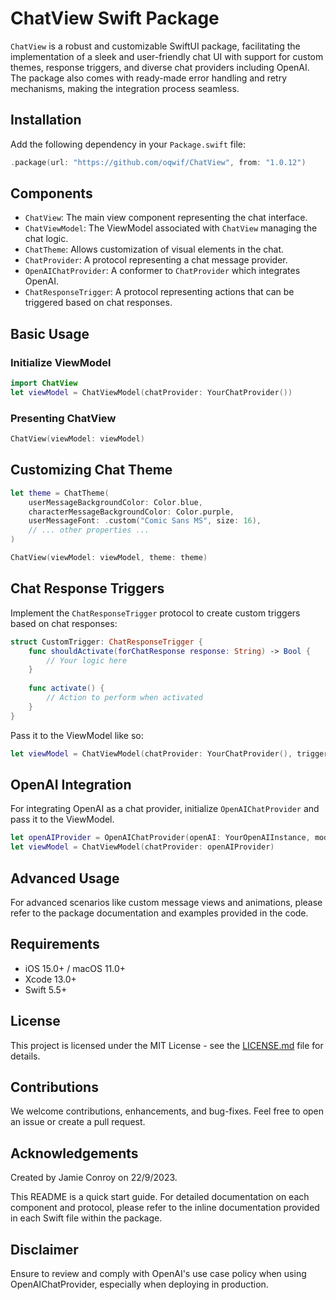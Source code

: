 # ChatView Swift Package
`ChatView` is a robust and customizable SwiftUI package, facilitating the implementation of a sleek and user-friendly chat UI with support for custom themes, response triggers, and diverse chat providers including OpenAI. The package also comes with ready-made error handling and retry mechanisms, making the integration process seamless.

## Installation

Add the following dependency in your `Package.swift` file:

```swift
.package(url: "https://github.com/oqwif/ChatView", from: "1.0.12")
```

## Components
- `ChatView`: The main view component representing the chat interface.
- `ChatViewModel`: The ViewModel associated with `ChatView` managing the chat logic.
- `ChatTheme`: Allows customization of visual elements in the chat.
- `ChatProvider`: A protocol representing a chat message provider.
- `OpenAIChatProvider`: A conformer to `ChatProvider` which integrates OpenAI.
- `ChatResponseTrigger`: A protocol representing actions that can be triggered based on chat responses.

## Basic Usage

### Initialize ViewModel
```swift
import ChatView
let viewModel = ChatViewModel(chatProvider: YourChatProvider())
```

### Presenting ChatView
```swift
ChatView(viewModel: viewModel)
```

## Customizing Chat Theme

```swift
let theme = ChatTheme(
    userMessageBackgroundColor: Color.blue,
    characterMessageBackgroundColor: Color.purple,
    userMessageFont: .custom("Comic Sans MS", size: 16),
    // ... other properties ...
)

ChatView(viewModel: viewModel, theme: theme)
```

## Chat Response Triggers

Implement the `ChatResponseTrigger` protocol to create custom triggers based on chat responses:

```swift
struct CustomTrigger: ChatResponseTrigger {
    func shouldActivate(forChatResponse response: String) -> Bool {
        // Your logic here
    }
    
    func activate() {
        // Action to perform when activated
    }
}
```

Pass it to the ViewModel like so:

```swift
let viewModel = ChatViewModel(chatProvider: YourChatProvider(), triggers: [CustomTrigger()])
```

## OpenAI Integration

For integrating OpenAI as a chat provider, initialize `OpenAIChatProvider` and pass it to the ViewModel.

```swift
let openAIProvider = OpenAIChatProvider(openAI: YourOpenAIInstance, model: "gpt-3.5-turbo")
let viewModel = ChatViewModel(chatProvider: openAIProvider)
```

## Advanced Usage

For advanced scenarios like custom message views and animations, please refer to the package documentation and examples provided in the code.

## Requirements
- iOS 15.0+ / macOS 11.0+
- Xcode 13.0+
- Swift 5.5+

## License

This project is licensed under the MIT License - see the [LICENSE.md](LICENSE.md) file for details.

## Contributions
We welcome contributions, enhancements, and bug-fixes. Feel free to open an issue or create a pull request.

## Acknowledgements
Created by Jamie Conroy on 22/9/2023.

This README is a quick start guide. For detailed documentation on each component and protocol, please refer to the inline documentation provided in each Swift file within the package.

## Disclaimer
Ensure to review and comply with OpenAI's use case policy when using OpenAIChatProvider, especially when deploying in production.

